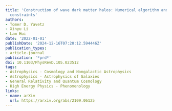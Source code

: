 ```yaml
---
title: 'Construction of wave dark matter halos: Numerical algorithm and analytical
  constraints'
authors:
- Tomer D. Yavetz
- Xinyu Li
- Lam Hui
date: '2022-01-01'
publishDate: '2024-12-16T07:20:12.594446Z'
publication_types:
- article-journal
publication: '*prd*'
doi: 10.1103/PhysRevD.105.023512
tags:
- Astrophysics - Cosmology and Nongalactic Astrophysics
- Astrophysics - Astrophysics of Galaxies
- General Relativity and Quantum Cosmology
- High Energy Physics - Phenomenology
links:
- name: arXiv
  url: https://arxiv.org/abs/2109.06125
---
```

